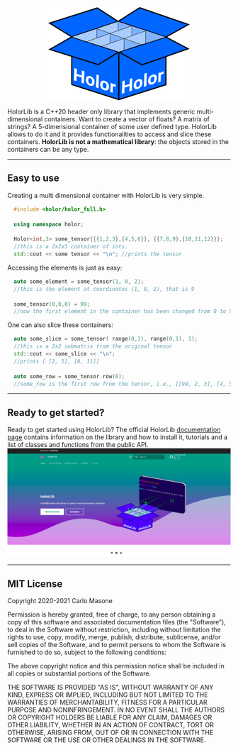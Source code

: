 <!-- Logo -->
<p align="center">
  <a href="https://cmas1.github.io/HolorLib/">
    <img src="./docs/images/holor_logo_new.png" width="320" alt="HolorLib">
  </a>
</p>


HolorLib is a C++20 header only library that implements generic multi-dimensional containers. Want to create a vector of floats? A matrix of strings? A 5-dimensional container of some user defined type. HolorLib allows to do it and it provides functionalities to access and slice these containers.
**HolorLib is not a mathematical library**: the objects stored in the containers can be any type.


-----------------


## Easy to use
Creating a multi dimensional container with HolorLib is very simple.

```cpp
  #include <holor/holor_full.h>

  using namespace holor;

  Holor<int,3> some_tensor{{{1,2,3},{4,5,6}}, {{7,8,9},{10,11,12}}};
  //this is a 2x2x3 container of ints.
  std::cout << some tensor << "\n"; //prints the tensor
```

Accessing the elements is just as easy:
```cpp
  auto some_element = some_tensor(1, 0, 2);
  //this is the element at coordinates (1, 0, 2), that is 9

  some_tensor(0,0,0) = 99;
  //now the first element in the container has been changed from 0 to 99
```

One can also slice these containers:
```cpp
  auto some_slice = some_tensor( range(0,1), range(0,1), 1);
  //this is a 2x2 submatrix from the original tensor
  std::cout << some_slice << "\n";
  //prints [ [2, 5], [8, 11]]

  auto some_row = some_tensor.row(0);
  //some_row is the first row from the tensor, i.e., [[99, 2, 3], [4, 5, 6]]
```

----------------


## Ready to get started?
Ready to get started using HolorLib? The official HolorLib [documentation page](https://cmas1.github.io/HolorLib) contains information on the library and how to install it, tutorials and a list of classes and functions from the public API.
![](./docs/images/documentation.png)


----------------


## MIT License

Copyright 2020-2021 Carlo Masone

Permission is hereby granted, free of charge, to any person obtaining a copy
of this software and associated documentation files (the "Software"), to 
deal in the Software without restriction, including without limitation the
rights to use, copy, modify, merge, publish, distribute, sublicense, and/or
sell copies of the Software, and to permit persons to whom the Software is 
furnished to do so, subject to the following conditions:

The above copyright notice and this permission notice shall be included in
all copies or substantial portions of the Software.

THE SOFTWARE IS PROVIDED "AS IS", WITHOUT WARRANTY OF ANY KIND, EXPRESS OR
IMPLIED, INCLUDING BUT NOT LIMITED TO THE WARRANTIES OF MERCHANTABILITY,
FITNESS FOR A PARTICULAR PURPOSE AND NONINFRINGEMENT. IN NO EVENT SHALL THE
AUTHORS OR COPYRIGHT HOLDERS BE LIABLE FOR ANY CLAIM, DAMAGES OR OTHER
LIABILITY, WHETHER IN AN ACTION OF CONTRACT, TORT OR OTHERWISE, ARISING 
FROM, OUT OF OR IN CONNECTION WITH THE SOFTWARE OR THE USE OR OTHER 
DEALINGS IN THE SOFTWARE.